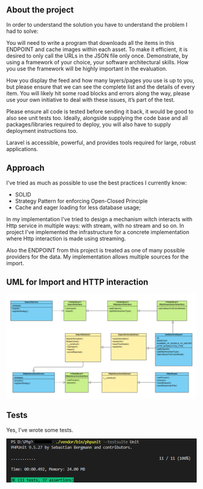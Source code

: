 ## About the project

In order to understand the solution you have to understand the problem I had to solve:

You will need to write a program that downloads all the items in this ENDPOINT and cache images within each asset. To make it efficient, it is desired to only call the URLs in the JSON file only once. Demonstrate, by using a framework of your choice, your software architectural skills. How you use the framework will be highly important in the evaluation.

How you display the feed and how many layers/pages you use is up to you, but please ensure that we can see the complete list and the details of every item. You will likely hit some road blocks and errors along the way, please use your own initiative to deal with these issues, it’s part of the test.

Please ensure all code is tested before sending it back, it would be good to also see unit tests too. Ideally, alongside supplying the code base and all packages/libraries required to deploy, you will also have to supply deployment instructions too.

Laravel is accessible, powerful, and provides tools required for large, robust applications.

## Approach

I've tried as much as possible to use the best practices I currently know:

-   SOLID
-   Strategy Pattern for enforcing Open-Closed Principle
-   Cache and eager loading for less database usage;

In my implementation I've tried to design a mechanism witch interacts with Http service in multiple ways: with stream, with no stream and so on. In project I've implemented the infrastructure for a concrete implementation where Http interaction is made using streaming.

Also the ENDPOINT from this project is treated as one of many possible providers for the data. My implementation allows multiple sources for the import.

## UML for Import and HTTP interaction

<img src="https://github.com/alexandruu/mindgeek/blob/master/UML.png" alt="UML">

## Tests

Yes, I've wrote some tests.

<img src="https://github.com/alexandruu/mindgeek/blob/master/UnitTests.png" alt="UML">
